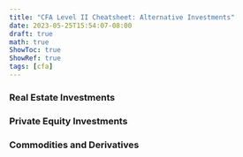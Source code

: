 ```yaml
---
title: "CFA Level II Cheatsheet: Alternative Investments"
date: 2023-05-25T15:54:07-08:00
draft: true
math: true
ShowToc: true
ShowRef: true
tags: [cfa]
---
```

### Real Estate Investments

### Private Equity Investments

### Commodities and Derivatives
